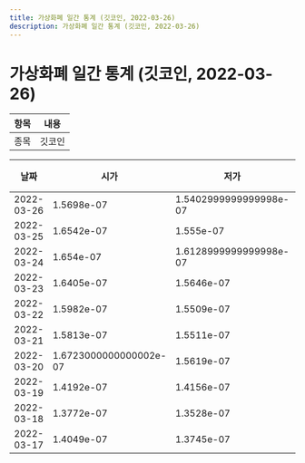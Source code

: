 ```yaml
---
title: 가상화폐 일간 통계 (깃코인, 2022-03-26)
description: 가상화폐 일간 통계 (깃코인, 2022-03-26)
---
```


가상화폐 일간 통계 (깃코인, 2022-03-26)
===

|항목|내용|
|--|--|
|종목|깃코인||마켓|BTC-GTC||종류|일 단위 캔들||기간|2022-03-17T09:00:00 - 2022-03-26T09:00:00|

|날짜|시가|저가|고가|종가|비고|
|--|--|--|--|--|--|
|2022-03-26|1.5698e-07|1.5402999999999998e-07|1.5862999999999999e-07|1.5493e-07|    |
|2022-03-25|1.6542e-07|1.555e-07|1.7655e-07|1.5709e-07|    |
|2022-03-24|1.654e-07|1.6128999999999998e-07|1.8974e-07|1.6700999999999998e-07|    |
|2022-03-23|1.6405e-07|1.5646e-07|1.7066999999999998e-07|1.6700999999999998e-07|    |
|2022-03-22|1.5982e-07|1.5509e-07|1.72e-07|1.6405e-07|    |
|2022-03-21|1.5813e-07|1.5511e-07|1.838e-07|1.5983e-07|    |
|2022-03-20|1.6723000000000002e-07|1.5619e-07|1.8546e-07|1.5739e-07|    |
|2022-03-19|1.4192e-07|1.4156e-07|1.8974e-07|1.6721999999999998e-07|    |
|2022-03-18|1.3772e-07|1.3528e-07|1.4416000000000002e-07|1.4374000000000002e-07|    |
|2022-03-17|1.4049e-07|1.3745e-07|1.4459999999999998e-07|1.3772e-07|    |
